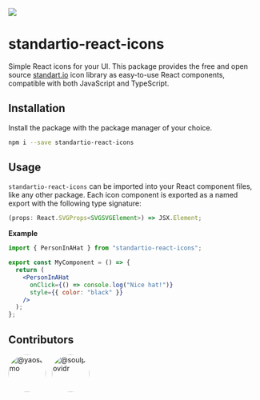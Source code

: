 ![](https://standart.io/favicon.svg)

# standartio-react-icons

Simple React icons for your UI. This package provides the free and open source [standart.io](https://standart.io) icon library as easy-to-use React components, compatible with both JavaScript and TypeScript.

## Installation

Install the package with the package manager of your choice.

```bash
npm i --save standartio-react-icons
```

## Usage

`standartio-react-icons` can be imported into your React component files, like any other package. Each icon component is exported as a named export with the following type signature:

```typescript
(props: React.SVGProps<SVGSVGElement>) => JSX.Element;
```

**Example**

```jsx
import { PersonInAHat } from "standartio-react-icons";

export const MyComponent = () => {
  return (
    <PersonInAHat
      onClick={() => console.log("Nice hat!")}
      style={{ color: "black" }}
    />
  );
};
```

## Contributors

<img src="https://avatars.githubusercontent.com/u/5090118?v=4" alt="@yaosamo" width="75" style="border-radius: 50%;margin-right: 8px;" />
<img src="https://avatars.githubusercontent.com/u/5573091?v=4" alt="@soulprovidr" width="75" style="border-radius: 50%" />
